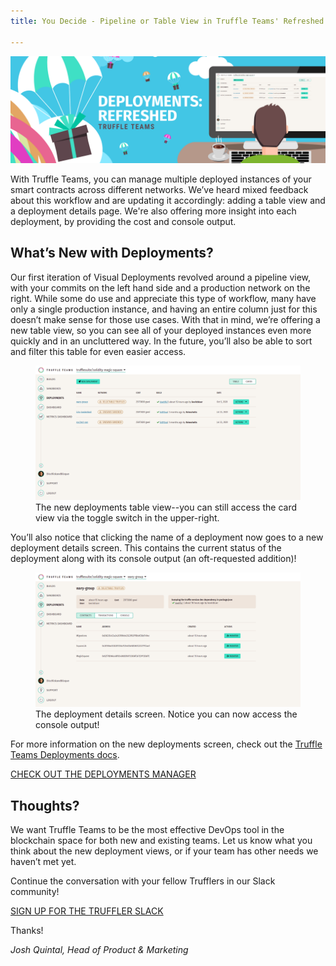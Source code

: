 ```yaml
---
title: You Decide - Pipeline or Table View in Truffle Teams' Refreshed Deployments Manager

---
```


![Truffle Teams Deployments Refresh Banner](/img/blog/you-decide-pipeline-or-table-view-in-truffle-teams-deployments-manager/blog-header.png)

With Truffle Teams, you can manage multiple deployed instances of your smart contracts across different networks. We’ve heard mixed feedback about this workflow and are updating it accordingly: adding a table view and a deployment details page. We're also offering more insight into each deployment, by providing the cost and console output.

## What’s New with Deployments?

Our first iteration of Visual Deployments revolved around a pipeline view, with your commits on the left hand side and a production network on the right. While some do use and appreciate this type of workflow, many have only   a single production instance, and having an entire column just for this doesn’t make sense for those use cases. With that in mind, we’re offering a new table view, so you can see all of your deployed instances even more quickly and in an uncluttered way. In the future, you’ll also be able to sort and filter this table for even easier access.

<figure>
  <img class="mb-4 w-100 figure-shadow" src="/img/blog/you-decide-pipeline-or-table-view-in-truffle-teams-deployments-manager/deployments-refresh-1.png" alt="The new deployments table view">
  <figcaption class="text-center font-italic">The new deployments table view--you can still access the card view via the toggle switch in the upper-right.</figcaption>
</figure> 

You’ll also notice that clicking the name of a deployment now goes to a new deployment details screen. This contains the current status of the deployment along with its console output (an oft-requested addition)!

<figure>
  <img class="mb-4 w-100 figure-shadow" src="/img/blog/you-decide-pipeline-or-table-view-in-truffle-teams-deployments-manager/deployments-refresh-2.png" alt="The deployment details screen">
  <figcaption class="text-center font-italic">The deployment details screen. Notice you can now access the console output!</figcaption>
</figure>

For more information on the new deployments screen, check out the [Truffle Teams Deployments docs](/docs/teams/deployments/deployment-details).

<div class="mt-12 text-center">
  <a class="btn btn-truffle mt-3" href="https://my.truffleteams.com/" target="_blank">CHECK OUT THE DEPLOYMENTS MANAGER</a>
</div>

## Thoughts?

We want Truffle Teams to be the most effective DevOps tool in the blockchain space for both new and existing teams. Let us know what you think about the new deployment views, or if your team has other needs we haven’t met yet.

Continue the conversation with your fellow Trufflers in our Slack community!

<div class="mt-12 text-center">
  <a class="btn btn-truffle mt-3" href="https://join.slack.com/t/truffle-community/shared_invite/zt-8wab0bnl-KcugRAqsY9yeNJYcnanfLA" target="_blank">SIGN UP FOR THE TRUFFLER SLACK</a>
</div>

Thanks!

_Josh Quintal, Head of Product & Marketing_
